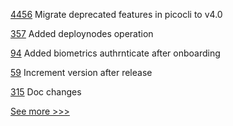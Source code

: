 
[4456](https://github.com/hyperledger/besu/pull/4456) Migrate deprecated features in picocli to v4.0

[357](https://github.com/hyperledger-labs/minifabric/pull/357) Added deploynodes operation

[94](https://github.com/hyperledger/aries-mobile-test-harness/pull/94) Added biometrics authrnticate after onboarding

[59](https://github.com/hyperledger-labs/hlf-connector/pull/59) Increment version after release

[315](https://github.com/hyperledger-labs/fabric-operations-console/pull/315) Doc changes


[See more >>>](https://start-here.hyperledger.org/pull-requests)
